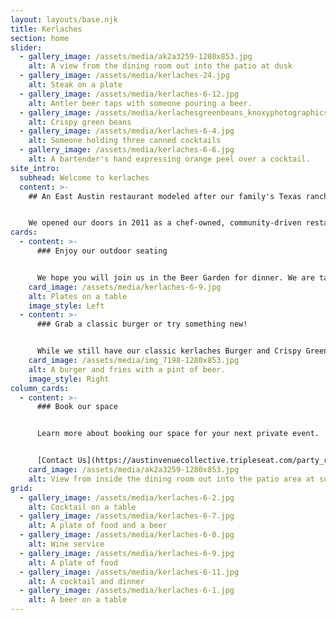```yaml
---
layout: layouts/base.njk
title: Kerlaches
section: home
slider:
  - gallery_image: /assets/media/ak2a3259-1280x853.jpg
    alt: A view from the dining room out into the patio at dusk
  - gallery_image: /assets/media/kerlaches-24.jpg
    alt: Steak on a plate
  - gallery_image: /assets/media/kerlaches-6-12.jpg
    alt: Antler beer taps with someone pouring a beer.
  - gallery_image: /assets/media/kerlachesgreenbeans_knoxyphotographics.jpg
    alt: Crispy green beans
  - gallery_image: /assets/media/kerlaches-6-4.jpg
    alt: Someone holding three canned cocktails
  - gallery_image: /assets/media/kerlaches-6-6.jpg
    alt: A bartender's hand expressing orange peel over a cocktail.
site_intro:
  subhead: Welcome to kerlaches
  content: >-
    ## An East Austin restaurant modeled after our family's Texas ranch


    We opened our doors in 2011 as a chef-owned, community-driven restaurant. We have always focused on the traditional Texas experience of gathering with friends to spend time outdoors. We find the best ingredients available and rely on a talented team of culinary professionals to create flavors both new and familiar. We are motivated by our passion more than profit. Our goal is to foster the growth of our team, care for our guests, utilize our natural talents, and create a healthy and sustainable restaurant environment. We hope you will join us soon.
cards:
  - content: >-
      ### Enjoy our outdoor seating


      We hope you will join us in the Beer Garden for dinner. We are taking great measures to ensure safety, and we hope we can serve you soon.
    card_image: /assets/media/kerlaches-6-9.jpg
    alt: Plates on a table
    image_style: Left
  - content: >-
      ### Grab a classic burger or try something new!


      While we still have our classic kerlaches Burger and Crispy Green Beans, we have added a few new items to our menu. Join us at the restaurant, or order for curbside pickup to see what we have been up to.
    card_image: /assets/media/img_7198-1280x853.jpg
    alt: A burger and fries with a pint of beer.
    image_style: Right
column_cards:
  - content: >-
      ### Book our space


      Learn more about booking our space for your next private event.


      [Contact Us](https://austinvenuecollective.tripleseat.com/party_request/17859)
    card_image: /assets/media/ak2a3259-1280x853.jpg
    alt: View from inside the dining room out into the patio area at sunset
grid:
  - gallery_image: /assets/media/kerlaches-6-2.jpg
    alt: Cocktail on a table
  - gallery_image: /assets/media/kerlaches-6-7.jpg
    alt: A plate of food and a beer
  - gallery_image: /assets/media/kerlaches-6-0.jpg
    alt: Wine service
  - gallery_image: /assets/media/kerlaches-6-9.jpg
    alt: A plate of food
  - gallery_image: /assets/media/kerlaches-6-11.jpg
    alt: A cocktail and dinner
  - gallery_image: /assets/media/kerlaches-6-1.jpg
    alt: A beer on a table
---
```

